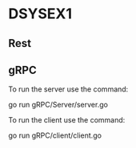 # DSYSEX1

## Rest

## gRPC

To run the server use the command:

go run gRPC/Server/server.go

To run the client use the command:

go run gRPC/client/client.go